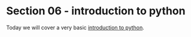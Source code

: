 # Section 06 - introduction to python

Today we will cover a very basic [introduction to python](https://github.com/berkeley-stat243/stat243-fall-2015/blob/master/section/s06/Intro%20to%20python%20for%20R%20users.ipynb).